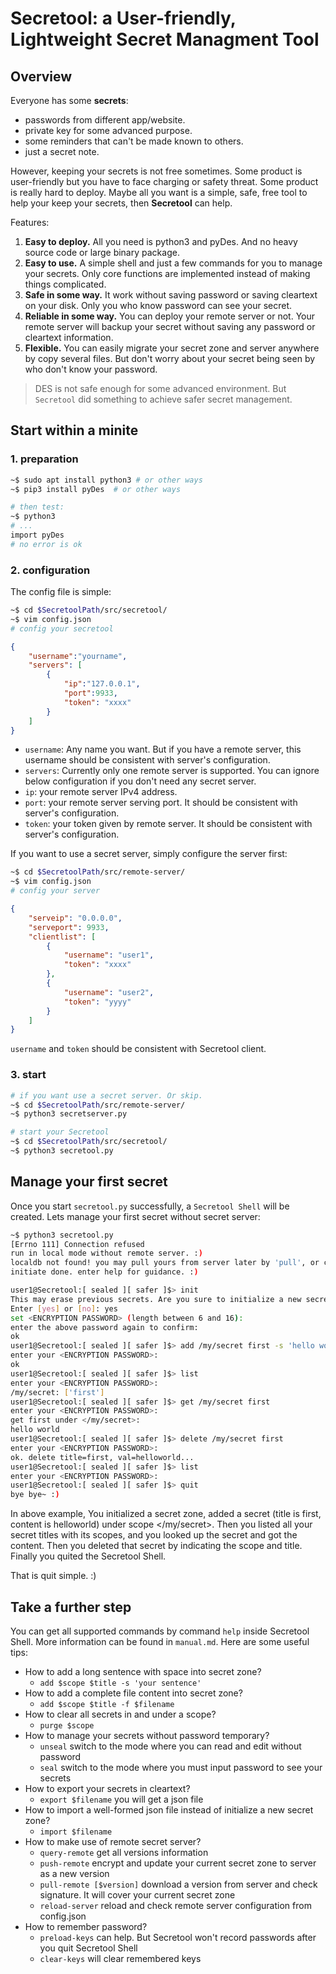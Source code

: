 # Secretool: a User-friendly, Lightweight Secret Managment Tool

## Overview

Everyone has some **secrets**:
- passwords from different app/website.
- private key for some advanced purpose.
- some reminders that can't be made known to others.
- just a secret note.

However, keeping your secrets is not free sometimes. Some product is user-friendly but you have to face charging or safety threat. Some product is really hard to deploy. Maybe all you want is a simple, safe, free tool to help your keep your secrets, then **Secretool** can help.

Features:

1. **Easy to deploy.** All you need is python3 and pyDes. And no heavy source code or large binary package.
2. **Easy to use.** A simple shell and just a few commands for you to manage your secrets. Only core functions are implemented instead of making things complicated.
3. **Safe in some way.** It work without saving password or saving cleartext on your disk. Only you who know password can see your secret.
4. **Reliable in some way.** You can deploy your remote server or not. Your remote server will backup your secret without saving any password or cleartext information.
5. **Flexible.** You can easily migrate your secret zone and server anywhere by copy several files. But don't worry about your secret being seen by who don't know your password.

> DES is not safe enough for some advanced environment. But `Secretool` did something to achieve safer secret management.

## Start within a minite

### 1. preparation

```bash
~$ sudo apt install python3 # or other ways
~$ pip3 install pyDes  # or other ways

# then test:
~$ python3
# ...
import pyDes
# no error is ok
```

### 2. configuration

The config file is simple:

```bash
~$ cd $SecretoolPath/src/secretool/
~$ vim config.json
# config your secretool
```

```json
{
    "username":"yourname",
    "servers": [
        {
            "ip":"127.0.0.1",
            "port":9933,
            "token": "xxxx"
        }
    ]
}
```

- `username`: Any name you want. But if you have a remote server, this username should be consistent with server's configuration.
- `servers`: Currently only one remote server is supported. You can ignore below configuration if you don't need any secret server.
- `ip`: your remote server IPv4 address.
- `port`: your remote server serving port. It should be consistent with server's configuration.
- `token`: your token given by remote server. It should be consistent with server's configuration.

If you want to use a secret server, simply configure the server first:


```bash
~$ cd $SecretoolPath/src/remote-server/
~$ vim config.json
# config your server
```

```json
{
    "serveip": "0.0.0.0",
    "serveport": 9933,
    "clientlist": [
        {
            "username": "user1",
            "token": "xxxx"
        },
        {
            "username": "user2",
            "token": "yyyy"
        }
    ]
}
```
`username` and `token` should be consistent with Secretool client.

### 3. start

```bash
# if you want use a secret server. Or skip.
~$ cd $SecretoolPath/src/remote-server/
~$ python3 secretserver.py

# start your Secretool
~$ cd $SecretoolPath/src/secretool/
~$ python3 secretool.py
```

## Manage your first secret

Once you start `secretool.py` successfully, a `Secretool Shell` will be created. Lets manage your first secret without secret server:

```bash
~$ python3 secretool.py 
[Errno 111] Connection refused
run in local mode without remote server. :)
localdb not found! you may pull yours from server later by 'pull', or create one by 'init'.
initiate done. enter help for guidance. :)

user1@Secretool:[ sealed ][ safer ]$> init
This may erase previous secrets. Are you sure to initialize a new secret database?
Enter [yes] or [no]: yes
set <ENCRYPTION PASSWORD> (length between 6 and 16): 
enter the above password again to confirm: 
ok
user1@Secretool:[ sealed ][ safer ]$> add /my/secret first -s 'hello world'    
enter your <ENCRYPTION PASSWORD>: 
ok
user1@Secretool:[ sealed ][ safer ]$> list
enter your <ENCRYPTION PASSWORD>: 
/my/secret: ['first']
user1@Secretool:[ sealed ][ safer ]$> get /my/secret first
enter your <ENCRYPTION PASSWORD>: 
get first under </my/secret>:
hello world
user1@Secretool:[ sealed ][ safer ]$> delete /my/secret first
enter your <ENCRYPTION PASSWORD>: 
ok. delete title=first, val=helloworld...
user1@Secretool:[ sealed ][ safer ]$> list
enter your <ENCRYPTION PASSWORD>: 
user1@Secretool:[ sealed ][ safer ]$> quit
bye bye~ :)
```

In above example, You initialized a secret zone, added a secret (title is first, content is helloworld) under scope <\/my\/secret>. Then you listed all your secret titles with its scopes, and you looked up the secret and got the content. Then you deleted that secret by indicating the scope and title. Finally you quited the Secretool Shell.

That is quit simple. :)

## Take a further step

You can get all supported commands by command `help` inside Secretool Shell. More information can be found in `manual.md`. Here are some useful tips:

- How to add a long sentence with space into secret zone?
    - `add $scope $title -s 'your sentence'`
- How to add a complete file content into secret zone?
    - `add $scope $title -f $filename`
- How to clear all secrets in and under a scope?
    - `purge $scope`
- How to manage your secrets without password temporary?
    - `unseal` switch to the mode where you can read and edit without password
    - `seal` switch to the mode where you must input password to see your secrets
- How to export your secrets in cleartext?
    - `export $filename` you will get a json file
- How to import a well-formed json file instead of initialize a new secret zone?
    - `import $filename`
- How to make use of remote secret server?
    - `query-remote` get all versions information
    - `push-remote` encrypt and update your current secret zone to server as a new version
    - `pull-remote [$version]` download a version from server and check signature. It will cover your current secret zone
    - `reload-server` reload and check remote server configuration from config.json
- How to remember password?
    - `preload-keys` can help. But Secretool won't record passwords after you quit Secretool Shell
    - `clear-keys` will clear remembered keys
